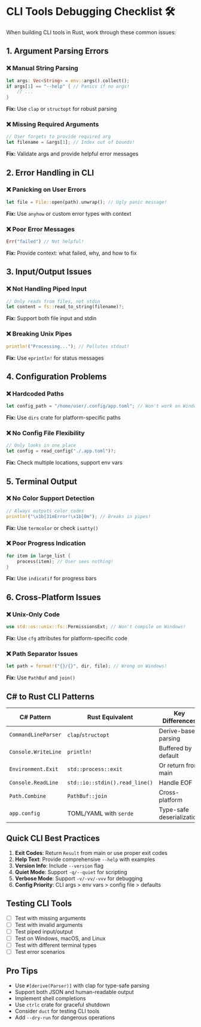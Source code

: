 # CLI Tools Debugging Checklist 🛠️

When building CLI tools in Rust, work through these common issues:

## 1. Argument Parsing Errors

### ❌ Manual String Parsing
```rust
let args: Vec<String> = env::args().collect();
if args[1] == "--help" { // Panics if no args!
    // ...
}
```
**Fix:** Use `clap` or `structopt` for robust parsing

### ❌ Missing Required Arguments
```rust
// User forgets to provide required arg
let filename = &args[1]; // Index out of bounds!
```
**Fix:** Validate args and provide helpful error messages

## 2. Error Handling in CLI

### ❌ Panicking on User Errors
```rust
let file = File::open(path).unwrap(); // Ugly panic message!
```
**Fix:** Use `anyhow` or custom error types with context

### ❌ Poor Error Messages
```rust
Err("failed") // Not helpful!
```
**Fix:** Provide context: what failed, why, and how to fix

## 3. Input/Output Issues

### ❌ Not Handling Piped Input
```rust
// Only reads from files, not stdin
let content = fs::read_to_string(filename)?;
```
**Fix:** Support both file input and stdin

### ❌ Breaking Unix Pipes
```rust
println!("Processing..."); // Pollutes stdout!
```
**Fix:** Use `eprintln!` for status messages

## 4. Configuration Problems

### ❌ Hardcoded Paths
```rust
let config_path = "/home/user/.config/app.toml"; // Won't work on Windows!
```
**Fix:** Use `dirs` crate for platform-specific paths

### ❌ No Config File Flexibility
```rust
// Only looks in one place
let config = read_config("./.app.toml")?;
```
**Fix:** Check multiple locations, support env vars

## 5. Terminal Output

### ❌ No Color Support Detection
```rust
// Always outputs color codes
println!("\x1b[31mError!\x1b[0m"); // Breaks in pipes!
```
**Fix:** Use `termcolor` or check `isatty()`

### ❌ Poor Progress Indication
```rust
for item in large_list {
    process(item); // User sees nothing!
}
```
**Fix:** Use `indicatif` for progress bars

## 6. Cross-Platform Issues

### ❌ Unix-Only Code
```rust
use std::os::unix::fs::PermissionsExt; // Won't compile on Windows!
```
**Fix:** Use `cfg` attributes for platform-specific code

### ❌ Path Separator Issues
```rust
let path = format!("{}/{}", dir, file); // Wrong on Windows!
```
**Fix:** Use `PathBuf` and `join()`

## C# to Rust CLI Patterns

| C# Pattern | Rust Equivalent | Key Differences |
|------------|-----------------|-----------------|
| `CommandLineParser` | `clap`/`structopt` | Derive-based parsing |
| `Console.WriteLine` | `println!` | Buffered by default |
| `Environment.Exit` | `std::process::exit` | Or return from main |
| `Console.ReadLine` | `std::io::stdin().read_line()` | Handle EOF |
| `Path.Combine` | `PathBuf::join` | Cross-platform |
| `app.config` | TOML/YAML with `serde` | Type-safe deserialization |

## Quick CLI Best Practices

1. **Exit Codes**: Return `Result` from main or use proper exit codes
2. **Help Text**: Provide comprehensive `--help` with examples
3. **Version Info**: Include `--version` flag
4. **Quiet Mode**: Support `-q/--quiet` for scripting
5. **Verbose Mode**: Support `-v/-vv/-vvv` for debugging
6. **Config Priority**: CLI args > env vars > config file > defaults

## Testing CLI Tools

- [ ] Test with missing arguments
- [ ] Test with invalid arguments  
- [ ] Test piped input/output
- [ ] Test on Windows, macOS, and Linux
- [ ] Test with different terminal types
- [ ] Test error scenarios

## Pro Tips

- Use `#[derive(Parser)]` with clap for type-safe parsing
- Support both JSON and human-readable output
- Implement shell completions
- Use `ctrlc` crate for graceful shutdown
- Consider `duct` for testing CLI tools
- Add `--dry-run` for dangerous operations